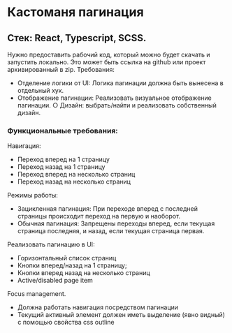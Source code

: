 # Кастоманя пагинация

## Стек: React, Typescript, SCSS.
Нужно предоставить рабочий код, который можно будет скачать и запустить
локально. Это может быть ссылка на github или проект архивированный в zip.
Требования:
- Отделение логики от UI: Логика пагинации должна быть вынесена в
отдельный хук.
- Отображение пагинации: Реализовать визуальное отображение
пагинации.
○ Дизайн: выбрать/найти и реализовать собственный дизайн.

### Функциональные требования:
Навигация:
- Переход вперед на 1 страницу
- Переход назад на 1 страницу
- Переход вперед на несколько страниц
- Переход назад на несколько страниц
  
Режимы работы:
- Зацикленная пагинация: При переходе вперед с последней страницы
происходит переход на первую и наоборот.
- Обычная пагинация: Запрещены переходы вперед, если текущая
страница последняя, и назад, если текущая страница первая.

Реализовать пагинацию в UI:
- Горизонтальный список страниц
- Кнопки вперед/назад на 1 страницу;
- Кнопки вперед назад на несколько страниц
- Active/disabled page item

Focus management.
- Должна работать навигация посредством пагинации
- Текущий активный элемент должен иметь выделение (явно видный) с
помощью свойства css outline


